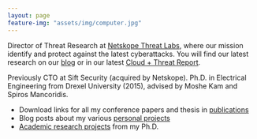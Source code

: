 ```yaml
---
layout: page
feature-img: "assets/img/computer.jpg"
---
```


Director of Threat Research at [Netskope Threat Labs](https://www.netskope.com/netskope-threat-labs), where our mission identify and protect against the latest cyberattacks.  You will find our latest research on our [blog](https://www.netskope.com/netskope-threat-labs#blogs) or in our latest [Cloud + Threat Report](https://www.netskope.com/netskope-threat-labs/cloud-threat-report).

Previously CTO at Sift Security (acquired by Netskope).
Ph.D. in Electrical Engineering from Drexel University (2015), advised by Moshe Kam and Spiros Mancoridis.

* Download links for all my conference papers and thesis in [publications](/publications/)
* Blog posts about my various [personal projects](/projects/)
* [Academic research projects](/research/) from my Ph.D.
